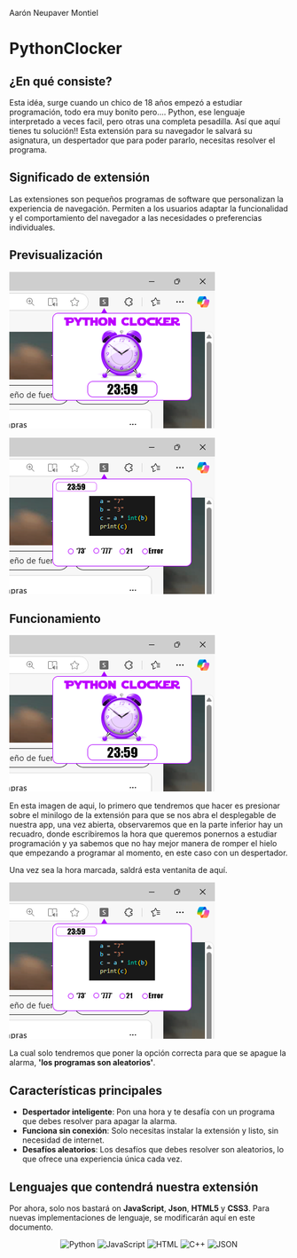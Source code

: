 Aarón Neupaver Montiel
# PythonClocker

## ¿En qué consiste?
Esta idéa, surge cuando un chico de 18 años empezó a estudiar programación, todo era muy bonito pero.... Python, ese lenguaje interpretado a veces facil, pero otras una completa pesadilla.
Así que aquí tienes tu solución!!
Esta extensión para su navegador le salvará su asignatura, un despertador que para poder pararlo, necesitas resolver el programa.

## Significado de extensión
Las extensiones son pequeños programas de software que personalizan la experiencia de navegación. Permiten a los usuarios adaptar la funcionalidad y el comportamiento del navegador a las necesidades o preferencias individuales.

## Previsualización
![Texto Alternativo](assets/pyclkr1.png)

![Texto Alternativo](/assets/pyclkr2.png)

## Funcionamiento
![Texto Alternativo](assets/pyclkr1.png)

En esta imagen de aqui, lo primero que tendremos que hacer es presionar sobre el minilogo de la extensión para que se nos abra el desplegable de nuestra app, una vez abierta, observaremos que en la parte inferior hay un recuadro, donde escribiremos la hora que queremos ponernos a estudiar programación y ya sabemos que no hay mejor manera de romper el hielo que empezando a programar al momento, en este caso con un despertador.

Una vez  sea la hora marcada, saldrá esta ventanita de aquí.

![Texto Alternativo](assets/pyclkr2.png)

La cual solo tendremos que poner la opción correcta para que se apague la alarma, **'los programas son aleatorios'**.

## Características principales

- **Despertador inteligente**: Pon una hora y te desafía con un programa que debes resolver para apagar la alarma.
- **Funciona sin conexión**: Solo necesitas instalar la extensión y listo, sin necesidad de internet.
- **Desafíos aleatorios**: Los desafíos que debes resolver son aleatorios, lo que ofrece una experiencia única cada vez.

## Lenguajes que contendrá nuestra extensión
Por ahora, solo nos bastará on **JavaScript**, **Json**, **HTML5** y **CSS3**.
Para nuevas implementaciones de lenguaje, se modificarán aquí en este documento.

<p align="center">
  <img src="https://img.shields.io/badge/Python-3776AB?style=flat-square&logo=python&logoColor=white" alt="Python"/>
  <img src="https://img.shields.io/badge/JavaScript-F7DF1E?style=flat-square&logo=javascript&logoColor=black" alt="JavaScript"/>
  <img src="https://img.shields.io/badge/HTML-E34F26?style=flat-square&logo=html5&logoColor=white" alt="HTML"/>
  <img src="https://img.shields.io/badge/C%2B%2B-00599C?style=flat-square&logo=c%2B%2B&logoColor=white" alt="C++"/>
  <img src="https://img.shields.io/badge/JSON-000000?style=flat-square&logo=json&logoColor=white" alt="JSON"/>
</p>

